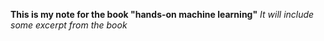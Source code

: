 **This is my note for the book "hands-on machine learning"**
*It will include some excerpt from the book*
